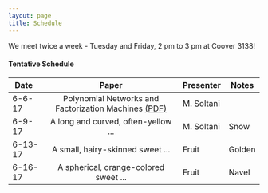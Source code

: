```yaml
---
layout: page
title: Schedule
---
```


<p class="message">
  We meet twice a week - Tuesday and Friday, 2 pm to 3 pm at Coover 3138! 
</p>

#### Tentative Schedule


Date        | Paper |  Presenter   | Notes
--------------|:--------------------------------------:| ------------ | -----------
6-6-17    | Polynomial Networks and Factorization Machines [(PDF)](https://arxiv.org/pdf/1607.08810.pdf) | M. Soltani   | 
6-9-17    | A long and curved, often-yellow ...   | M. Soltani   | Snow
6-13-17   | A small, hairy-skinned sweet ...      | Fruit        | Golden
6-16-17   | A spherical, orange-colored sweet ... | Fruit        | Navel


